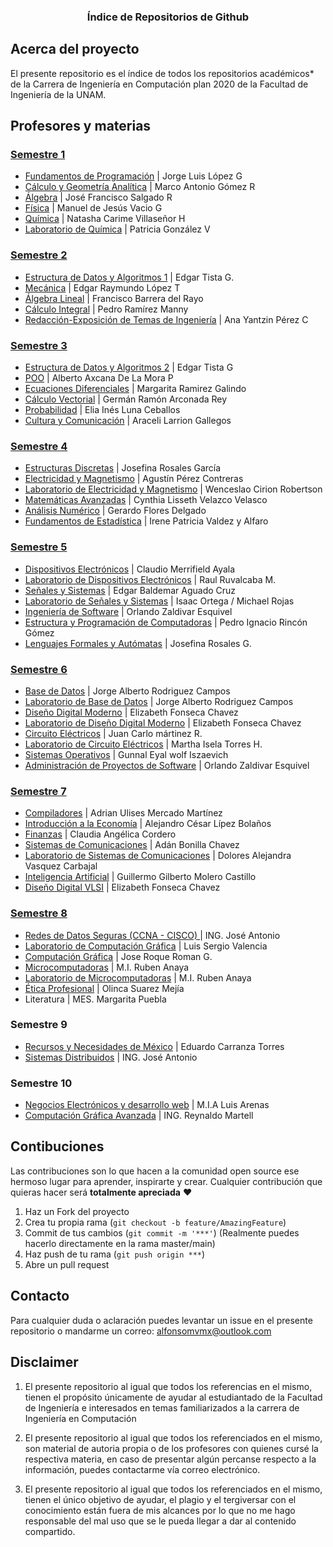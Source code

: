 <p align="center">
  <h3 align="center">Índice de Repositorios de Github</h3>
</p>

<!-- ABOUT THE PROJECT -->
## Acerca del proyecto

El presente repositorio es el índice de todos los repositorios académicos* de la Carrera de Ingeniería en Computación plan 2020 de la Facultad de Ingeniería de la UNAM.



## Profesores y materias 

### [Semestre 1](https://github.com/aMurryFly/1_semestre)

- [Fundamentos de Programación](https://github.com/aMurryFly/1_semestre/tree/master/fundamentosProgramacio) |  Jorge Luis López G
- [Cálculo y Geometría Analítica](https://github.com/aMurryFly/1_semestre/tree/master/calculo) | Marco Antonio Gómez R
- [Álgebra](https://github.com/aMurryFly/1_semestre/tree/master/algebra) | José Francisco Salgado R
- [Física](https://github.com/aMurryFly/1_semestre/tree/master/fundamentosFisica) | Manuel de Jesús Vacio G
- [Química](https://github.com/aMurryFly/1_semestre/tree/master/quimica) | Natasha Carime Villaseñor H
- [Laboratorio de Química](https://github.com/aMurryFly/1_semestre/tree/master/quimica) | Patricia González V


### [Semestre 2](https://github.com/aMurryFly/2_semestre)

- [Estructura de Datos y Algoritmos 1](https://github.com/aMurryFly/2_semestre/tree/master/EDA1) | Edgar Tista G.
- [Mecánica](https://github.com/aMurryFly/2_semestre/tree/master/mecanica) | Edgar Raymundo López T
- [Álgebra Lineal](https://github.com/aMurryFly/2_semestre/tree/master/algebraLineal) | Francisco Barrera del Rayo
- [Cálculo Integral](https://github.com/aMurryFly/2_semestre/tree/master/calculoIntegral) | Pedro Ramírez Manny
- [Redacción-Exposición de Temas de Ingeniería](https://github.com/aMurryFly/2_semestre/tree/master/redaccionExposicion) | Ana Yantzin Pérez C


### [Semestre 3](https://github.com/aMurryFly/3_semestre)

- [Estructura de Datos y Algoritmos 2](https://github.com/aMurryFly/3_semestre/tree/master/EDA2) | Edgar Tista G
- [POO](https://github.com/aMurryFly/3_semestre/tree/master/POO) | Alberto Axcana De La Mora P
- [Ecuaciones Diferenciales](https://github.com/aMurryFly/3_semestre/tree/master/ecuacionesDiferenciales) | Margarita Ramirez Galindo
- [Cálculo Vectorial](https://github.com/aMurryFly/3_semestre/tree/master/calculoVectorial) | Germán Ramón Arconada Rey
- [Probabilidad](https://github.com/aMurryFly/3_semestre/tree/master/probabilidad) | Elia Inés Luna Ceballos
- [Cultura y Comunicación](https://github.com/aMurryFly/3_semestre/tree/master/culturaComunicacion) | Araceli Larrion Gallegos


### [Semestre 4](https://github.com/aMurryFly/4_semestre)

- [Estructuras Discretas](https://github.com/aMurryFly/4_semestre/tree/master/estructurasDiscretas) | Josefina Rosales García
- [Electricidad y Magnetismo](https://github.com/aMurryFly/4_semestre/tree/master/electricidadMagnetismo) | Agustín Pérez Contreras
- [Laboratorio de Electricidad y Magnetismo](https://github.com/aMurryFly/4_semestre/tree/master/electricidadMagnetismo) | Wenceslao Cirion Robertson
- [Matemáticas Avanzadas](https://github.com/aMurryFly/4_semestre/tree/master/matematicasAvanzadas) | Cynthia Lisseth Velazco Velasco
- [Análisis Numérico](https://github.com/aMurryFly/4_semestre/tree/master/analisisNumerico) | Gerardo Flores Delgado
- [Fundamentos de Estadística](https://github.com/aMurryFly/4_semestre/tree/master/fundamentosEstadistica) | Irene Patricia Valdez y Alfaro

### [Semestre 5](https://github.com/aMurryFly/5_semestre)

- [Dispositivos Electrónicos](https://github.com/aMurryFly/5_semestre/tree/master/dispositivosElectronicos) | Claudio Merrifield Ayala
- [Laboratorio de Dispositivos Electrónicos](https://github.com/aMurryFly/5_semestre/tree/master/dispositivosElectronicos/laboratorio) | Raul Ruvalcaba M.
- [Señales y Sistemas](https://github.com/aMurryFly/5_semestre/tree/master/señalesSistemas/teoria) | Edgar Baldemar Aguado Cruz
- [Laboratorio de Señales y Sistemas](https://github.com/aMurryFly/5_semestre/tree/master/señalesSistemas/laboratorio) | Isaac Ortega / Michael Rojas
- [Ingeniería de Software](https://github.com/aMurryFly/5_semestre/tree/master/ingenieriaSoftware) | Orlando Zaldivar Esquivel
- [Estructura y Programación de Computadoras](https://github.com/aMurryFly/5_semestre/tree/master/estructuraProgramacion) | Pedro Ignacio Rincón Gómez
- [Lenguajes Formales y Autómatas](https://github.com/aMurryFly/5_semestre/tree/master/lenguajesFormales) | Josefina Rosales G.

### [Semestre 6](https://github.com/aMurryFly/6_semestre)

- [Base de Datos](https://github.com/aMurryFly/globalHome_BD) | Jorge Alberto Rodriguez Campos
- [Laboratorio de Base de Datos](https://github.com/aMurryFly/6_semestre/tree/master/basesDatos/laboratorio/practicas) | Jorge Alberto Rodriguez Campos
- [Diseño Digital Moderno](https://github.com/aMurryFly/6_semestre/tree/master/diseñoDigital/teoria/proyectos/proyectoFinal) | Elizabeth Fonseca Chavez
- [Laboratorio de Diseño Digital Moderno](https://github.com/aMurryFly/6_semestre/tree/master/diseñoDigital/laboratorio) | Elizabeth Fonseca Chavez
- [Circuito Eléctricos](https://github.com/aMurryFly/6_semestre/tree/master/circuitosElectricos/teoria) | Juan Carlo mártinez R.
- [Laboratorio de Circuito Eléctricos](https://github.com/aMurryFly/6_semestre/tree/master/circuitosElectricos/laboratorio) | Martha Isela Torres H.
- [Sistemas Operativos](https://github.com/aMurryFly/sistop-2020-2) | Gunnal Eyal wolf Iszaevich
- [Administración de Proyectos de Software](https://github.com/aMurryFly/6_semestre/tree/master/administracionProyectos) | Orlando Zaldivar Esquivel

### [Semestre 7](https://github.com/aMurryFly/7_semestre)

- [Compiladores](https://github.com/aMurryFly/7_semestre/tree/master/compiladores) | Adrian Ulises Mercado Martínez
- [Introducción a la Economía](https://github.com/aMurryFly/7_semestre/tree/master/economia) | Alejandro César Lípez Bolaños
- [Finanzas](https://github.com/aMurryFly/7_2_semestre/tree/master/finanzas) | Claudia Angélica Cordero
- [Sistemas de Comunicaciones](https://github.com/aMurryFly/7_2_semestre/tree/master/sistemasComunicaciones/teoria) | Adán Bonilla Chavez
- [Laboratorio de Sistemas de Comunicaciones](https://github.com/aMurryFly/7_2_semestre/tree/master/sistemasComunicaciones/laboratorio) | Dolores Alejandra Vasquez Carbajal
- [Inteligencia Artificial](https://github.com/aMurryFly/7_2_semestre/tree/master/inteligenciaArtificial) |  Guillermo Gilberto Molero Castillo
- [Diseño Digital VLSI](https://github.com/aMurryFly/CompuGrafica-VLSI) | Elizabeth Fonseca Chavez

### [Semestre 8](https://github.com/aMurryFly/8_semestre)


- [Redes de Datos Seguras (CCNA - CISCO) ](https://github.com/aMurryFly/CCNA_CISCO) | ING. José Antonio
- [Laboratorio de Computación Gráfica](https://github.com/aMurryFly/CompuGrafica-VLSI/tree/main/ComputoGrafico/Laboratorio) | Luis Sergio Valencia
- [Computación Gráfica](https://github.com/aMurryFly/CompuGrafica-VLSI) | Jose Roque Roman G.
- [Microcomputadoras](https://github.com/aMurryFly/8_semestre/tree/main/Microcomputadoras) | M.I. Ruben Anaya
- [Laboratorio de Microcomputadoras](https://github.com/aMurryFly/8_semestre/tree/main/Microcomputadoras) | M.I. Ruben Anaya
- [Ética Profesional](https://github.com/aMurryFly/7_2_semestre/tree/master/etica) | Olinca Suarez Mejía
- Literatura | MES. Margarita Puebla



### Semestre 9

- [Recursos y Necesidades de México](https://github.com/aMurryFly/7_2_semestre/tree/master/recursosNecesidades) | Eduardo Carranza Torres
- [Sistemas Distribuidos](https://github.com/aMurryFly/8_semestre/tree/main/SistemasDistribuidos) | ING. José Antonio 



### Semestre 10

- [Negocios Electrónicos y desarrollo web](https://github.com/aMurryFly/8_semestre/tree/main/NegociosDesarrollo) | M.I.A Luis Arenas
- [Computación Gráfica Avanzada](https://github.com/aMurryFly/ComputacionGraficaAvanzada) | ING. Reynaldo Martell



## Contibuciones

Las contribuciones son lo que hacen a la comunidad open source ese hermoso lugar para aprender, inspirarte y crear. Cualquier contribución que quieras hacer será **totalmente apreciada** ❤️

1. Haz un Fork del proyecto
2. Crea tu propia rama (`git checkout -b feature/AmazingFeature`)
3. Commit de tus cambios (`git commit -m '***'`) (Realmente puedes hacerlo directamente en la rama master/main)
4. Haz push de tu rama (`git push origin ***`)  
5. Abre un pull request


## Contacto

Para cualquier duda o aclaración puedes levantar un issue en el presente repositorio o mandarme un correo: alfonsomvmx@outlook.com


## Disclaimer

1. El presente repositorio al igual que todos los referencias en el mismo, tienen el propósito únicamente de ayudar al estudiantado de la Facultad de Ingeniería e interesados en temas familiarizados a la carrera de Ingeniería en Computación

2. El presente repositorio al igual que todos los referenciados en el mismo, son material de autoria propia o de los profesores con quienes cursé la respectiva materia, en caso de presentar algún percanse respecto a la información, puedes contactarme vía correo electrónico.

3. El presente repositorio al igual que todos los referenciados en el mismo, tienen el único objetivo de ayudar, el plagio y el tergiversar  con el conocimiento están fuera de mis alcances por lo que no me hago responsable del mal uso que se le pueda llegar a dar al contenido compartido.

